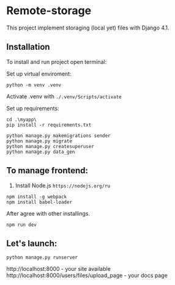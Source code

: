 # Remote-storage
This project implement storaging (local yet) files with Django 4.1.

## Installation
To install and run project open terminal:

Set up virtual enviroment:
```commandline
python -m venv .venv
```
Activate .venv with `./.venv/Scripts/activate`

Set up requirements:
```commandline
cd .\myapp\
pip install -r requirements.txt
```

```
python manage.py makemigrations sender
python manage.py migrate
python manage.py createsuperuser
python manage.py data_gen
```

## To manage frontend:
1. Install Node.js `https://nodejs.org/ru`
```
npm install -g webpack
npm install babel-loader
```
After agree with other installings.

```
npm run dev
```

## Let's launch:
```commandline
python manage.py runserver
```
http://localhost:8000 - your site available
http://localhost:8000/users/files/upload_page - your docs page